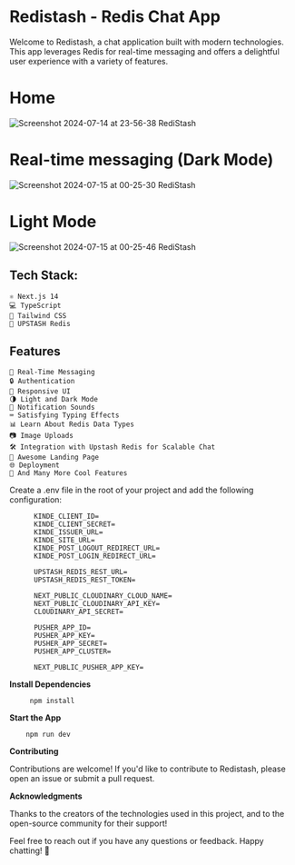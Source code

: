 # Redistash - Redis Chat App

Welcome to Redistash, a chat application built with modern technologies. This app leverages Redis for real-time messaging and offers a delightful user experience with a variety of features.

# Home 

  ![Screenshot 2024-07-14 at 23-56-38 RediStash](https://github.com/user-attachments/assets/fb7b5453-a3ba-42bd-bf26-85d772bbeaf4)

# Real-time messaging (Dark Mode)

  ![Screenshot 2024-07-15 at 00-25-30 RediStash](https://github.com/user-attachments/assets/c3bbc968-1db3-4a6f-8888-6a38fcef01eb)

# Light Mode 

  ![Screenshot 2024-07-15 at 00-25-46 RediStash](https://github.com/user-attachments/assets/8e528380-11e3-4a53-a5ac-39b9a5de50f5)
  

## Tech Stack:

    ⚛️ Next.js 14
    💻 TypeScript
    🎨 Tailwind CSS
    🔐 UPSTASH Redis

## Features

    💬 Real-Time Messaging
    🔒 Authentication
    📱 Responsive UI
    🌗 Light and Dark Mode
    🔔 Notification Sounds
    ⌨️ Satisfying Typing Effects
    📊 Learn About Redis Data Types
    📷 Image Uploads
    🛠️ Integration with Upstash Redis for Scalable Chat
    💙 Awesome Landing Page
    🌐 Deployment
    🚀 And Many More Cool Features


Create a .env file in the root of your project and add the following configuration:

          KINDE_CLIENT_ID=
          KINDE_CLIENT_SECRET=
          KINDE_ISSUER_URL=
          KINDE_SITE_URL=
          KINDE_POST_LOGOUT_REDIRECT_URL=
          KINDE_POST_LOGIN_REDIRECT_URL=
          
          UPSTASH_REDIS_REST_URL=
          UPSTASH_REDIS_REST_TOKEN=
          
          NEXT_PUBLIC_CLOUDINARY_CLOUD_NAME=
          NEXT_PUBLIC_CLOUDINARY_API_KEY=
          CLOUDINARY_API_SECRET=
          
          PUSHER_APP_ID=
          PUSHER_APP_KEY=
          PUSHER_APP_SECRET=
          PUSHER_APP_CLUSTER=
          
          NEXT_PUBLIC_PUSHER_APP_KEY=

**Install Dependencies**

         npm install

**Start the App**

        npm run dev

**Contributing**

Contributions are welcome! If you'd like to contribute to Redistash, please open an issue or submit a pull request.

**Acknowledgments**

Thanks to the creators of the technologies used in this project, and to the open-source community for their support!

Feel free to reach out if you have any questions or feedback. Happy chatting! 💬
